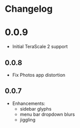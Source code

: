 # Changelog

# 0.0.9
- Initial TeraScale 2 support

## 0.0.8

- Fix Photos app distortion

## 0.0.7

- Enhancements:
  - sidebar glyphs
  - menu bar dropdown blurs
  - jiggling